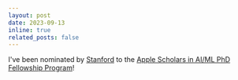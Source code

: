 ```yaml
---
layout: post
date: 2023-09-13
inline: true
related_posts: false
---
```


I've been nominated by <a href="https://www.stanford.edu">Stanford</a> to the <a href="https://machinelearning.apple.com/updates/introducing-apple-scholars-aiml">Apple Scholars in AI/ML PhD Fellowship Program</a>!